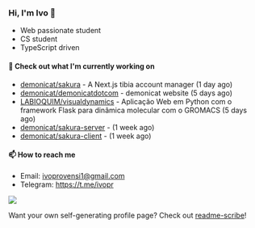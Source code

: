 ### Hi, I'm Ivo 👋

* Web passionate student
* CS student
* TypeScript driven

#### 👷 Check out what I'm currently working on

- [demonicat/sakura](https://github.com/demonicat/sakura) - A Next.js tibia account manager (1 day ago)
- [demonicat/demonicatdotcom](https://github.com/demonicat/demonicatdotcom) - demonicat website (5 days ago)
- [LABIOQUIM/visualdynamics](https://github.com/LABIOQUIM/visualdynamics) - Aplicação Web em Python com o framework Flask para dinâmica molecular com o GROMACS (5 days ago)
- [demonicat/sakura-server](https://github.com/demonicat/sakura-server) -  (1 week ago)
- [demonicat/sakura-client](https://github.com/demonicat/sakura-client) -  (1 week ago)

#### 📫 How to reach me

- Email: [ivoprovensi1@gmail.com](mailto://ivoprovensi1@gmail.com)
- Telegram: https://t.me/ivopr

![](https://github-readme-stats.vercel.app/api/top-langs/?username=ivopr&layout=compact&theme=react)

Want your own self-generating profile page? Check out [readme-scribe](https://github.com/muesli/readme-scribe)!

